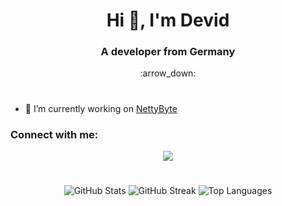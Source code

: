 <h1 align="center">Hi 👋, I'm Devid</h1>
<h3 align="center">A developer from Germany</h3>

<div align="center">
  <p>:arrow_down:</p>
</div> 

#

- 🔭 I’m currently working on [NettyByte](https://nettybyte.work)


<h3 align="left">Connect with me:</h3>
<p align="left">
</p>

<div align="center">
    <img src="https://lanyard.cnrad.dev/api/394812820799094785?theme=dark&bg=23272A&animated=true&hideDiscrim=false&borderRadius=30px"/>

  </a>
</div>


#


<div align="center">
    <img src="https://github-readme-stats.vercel.app/api?username=nettybyte&theme=ayu-mirage&hide_border=false&include_all_commits=false&count_private=false" alt="GitHub Stats">
    <img src="https://github-readme-streak-stats.herokuapp.com/?user=nettybyte&theme=ayu-mirage&hide_border=false" alt="GitHub Streak">
    <img src="https://github-readme-stats.vercel.app/api/top-langs/?username=nettybyte&theme=ayu-mirage&hide_border=false&include_all_commits=false&count_private=false&layout=compact" alt="Top Languages">
</div>

